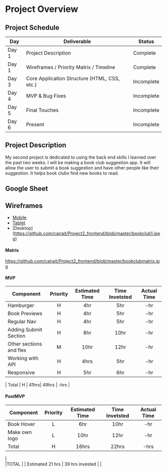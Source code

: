 # Project Overview

## Project Schedule


|  Day | Deliverable | Status
|---|---| ---|
|Day 1| Project Description | Complete
|Day 1| Wireframes / Priority Matrix / Timeline | Complete
|Day 3| Core Application Structure (HTML, CSS, etc.) | Incomplete
|Day 4| MVP & Bug Fixes | Incomplete
|Day 5| Final Touches | Incomplete
|Day 6| Present | Incomplete


## Project Description

My second project is dedicated to using the back end skills I learned over the past two weeks. I will be making a book club suggestion app. It will allow the user to submit a book suggestion and have other people like their suggestion. It helps book clubs find new books to read. 

## Google Sheet



## Wireframes

- [Mobile](https://github.com/cairait/Project2_frontend/blob/master/bookclub3.jpeg)
- [Tablet](https://github.com/cairait/Project2_frontend/blob/master/bookclub2.jpeg)
- [Desktop] (https://github.com/cairait/Project2_frontend/blob/master/bookclub1.jpeg)

#### Matrix 

https://github.com/cairait/Project2_frontend/blob/master/bookclubmatrix.jpg

#### MVP
| Component | Priority | Estimated Time | Time Invetsted | Actual Time |
| --- | :---: |  :---: | :---: | :---: |
| Hamburger | H | 4hr | 5hr | -hr|
| Book Previews | H | 4hr | 5hr | -hr|
| Regular Nav | H | 4hr | 5hr | -hr|
| Adding Submit Section | H | 8hr| 10hr | -hr |
| Other sections and flex| M | 10hr | 12hr | -hr|
| Working with API | H | 4hrs| 5hr | -hr |
| Responsive | H | 5hr | 6hr | -hr|

| Total | H | 41hrs| 49hrs | -hrs |

#### PostMVP
| Component | Priority | Estimated Time | Time Invetsted | Actual Time |
| --- | :---: |  :---: | :---: | :---: |
| Book Hover | L | 6hr | 10hr | -hr|
| Make own logo | L | 10hr | 12hr | -hr|
| Total | H | 16hrs| 22hrs | -hrs |


|				
|TOTAL |	| Estimated 21 hrs	| 39 hrs invested |	 |   
